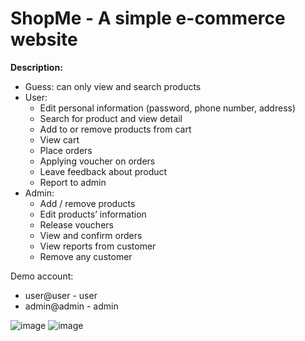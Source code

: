 # ShopMe - A simple e-commerce website 
**Description:**
- Guess: can only view and search products
- User:
    - Edit personal information (password, phone number, address)
    - Search for product and view detail
    - Add to or remove products from cart
    - View cart
    - Place orders
    - Applying voucher on orders
    - Leave feedback about product
    - Report to admin
- Admin:
    - Add / remove products
    - Edit products’ information
    - Release vouchers
    - View and confirm orders
    - View reports from customer
    - Remove any customer

Demo account:
- user@user - user
- admin@admin - admin

![image](https://user-images.githubusercontent.com/62002249/201482984-e641da95-59db-4280-a5b8-f14161abd471.png)
![image](https://user-images.githubusercontent.com/62002249/201483564-c01bee67-c1d7-4b9d-9ae8-ad0d556be9fb.png)
